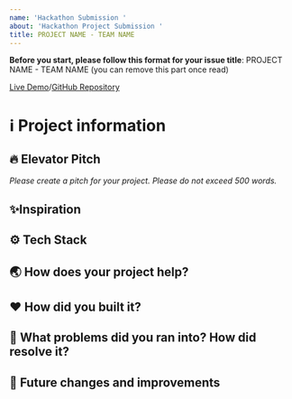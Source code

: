 ```yaml
---
name: 'Hackathon Submission '
about: 'Hackathon Project Submission '
title: PROJECT NAME - TEAM NAME 
---
```


**Before you start, please follow this format for your issue title**:
PROJECT NAME - TEAM NAME 
(you can remove this part once read)

[Live Demo]()/[GitHub Repository]()

# ℹ️ Project information

## 🔥 Elevator Pitch
_Please create a pitch for your project. Please do not exceed 500 words._

## ✨Inspiration


## ⚙️ Tech Stack


## 🌏 How does your project help?


## ❤️ How did you built it?


## 🤔 What problems did you ran into? How did resolve it?


## 🚀 Future changes and improvements
